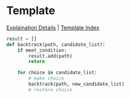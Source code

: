 # Template

[Explaination Details](./summary.md) | [Template Index](../template_list.md)

```python
result = []
def backtrack(path, candidate_list):
    if meet_condition:
        result.add(path)
        return

    for choice in candidate_list:
        # make choice
        backtrack(path, new_candidate_list)
        # restore choice
```

